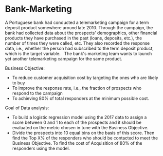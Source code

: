 # Bank-Marketing
A Portuguese bank had conducted a telemarketing campaign for a term deposit product somewhere around late 2010. 
Through the campaign, the bank had collected data about the prospects' demographics, other financial products they have purchased in the past (loans, deposits, etc.), the number of times they were called, etc. They also recorded the response data, i.e., whether the person had subscribed to the term deposit product, which is the target variable.  
The bank's marketing team wants to launch yet another telemarketing campaign for the same product.

Business Objective: 
- To reduce customer acquisition cost by targeting the ones who are likely to buy
- To improve the response rate, i.e., the fraction of prospects who respond to the campaign
- To achieving 80% of total responders at the minimum possible cost. 

Goal of Data analysis: 
- To build a logistic regression model using the 2017 data to assign a score between 0 and 1 to each of the prospects and it should be evaluated on the metric chosen in tune with the Business Objective.
- Divide the prospects into 10 equal bins on the basis of this score. Then find the Top X% of the responders who should be contacted to meet the Business Objective.
To find the cost of Acquisition of 80% of the responders using the model.

